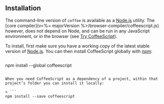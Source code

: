 ## Installation

The command-line version of `coffee` is available as a [Node.js](http://nodejs.org/) utility. The [core compiler](v<%= majorVersion %>/browser-compiler/coffeescript.js) however, does not depend on Node, and can be run in any JavaScript environment, or in the browser (see [Try CoffeeScript](#try)).

To install, first make sure you have a working copy of the latest stable version of [Node.js](http://nodejs.org/). You can then install CoffeeScript globally with [npm](http://npmjs.org):

> ```
npm install --global coffeescript
```

When you need CoffeeScript as a dependency of a project, within that project’s folder you can install it locally:

> ```
npm install --save coffeescript
```
